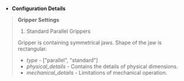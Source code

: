 * **Configuration Details**
> **Gripper Settings**
> 1. Standard Parallel Grippers
> 
> Gripper is containing symmetrical jaws.
> Shape of the jaw is rectangular.
> 
> - *type* - ["parallel", "standard"]
> - *physical_details* - Contains the details of physical dimensions.
> - *mechanical_details* - Limitations of mechanical operation.